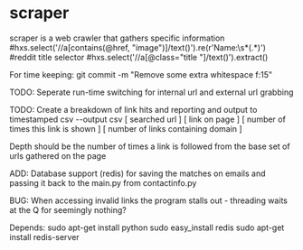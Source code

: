 scraper
=======

scraper is a web crawler that gathers specific information
#hxs.select('//a[contains(@href, "image")]/text()').re(r'Name:\s*(.*)')
#reddit title selector
#hxs.select('//a[@class="title "]/text()').extract()

For time keeping: git commit -m "Remove some extra whitespace f:15"

TODO: Seperate run-time switching for internal url and external url grabbing

TODO: Create a breakdown of link hits and reporting and output to timestamped csv
  --output csv   [ searched url ] [ link on page ] [ number of times this link is shown  ] [ number of links containing domain ]

Depth should be the number of times a link is followed from the base set of urls gathered on the page


ADD: Database support (redis) for saving the matches on emails and passing it back to the main.py from contactinfo.py

BUG: When accessing invalid links the program stalls out - threading waits at the Q for seemingly nothing?

Depends:
sudo apt-get install python
sudo easy_install redis
sudo apt-get install redis-server
